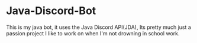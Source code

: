 # Java-Discord-Bot
This is my java bot, it uses the Java Discord API(JDA), Its pretty much just a passion project I like to work on when I'm not drowning in school work.
